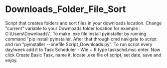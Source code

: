 # Downloads_Folder_File_Sort
Script that creates folders and sort files in your downloads location.
Change "current" variable to your Downloads folder location for example : C:\\Users\\Downloads\\".
To make .exe file install pyinstaller by running command "pip install pyinstaller.
After that through cmd navigate to script and run "pyinstaller --onefile Script_Downloads.py".
To run script every day/week add it to Task Scheduler - Win + R type taskschd.msc enter.
Now click Create Basic Task, name it, locate .exe file of script, set date, save and enjoy.
